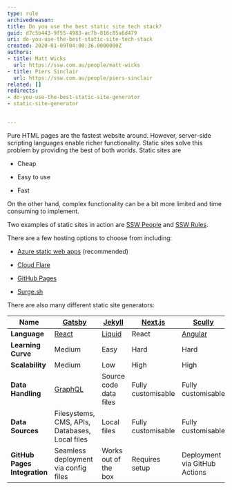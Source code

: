 ```yaml
---
type: rule
archivedreason: 
title: Do you use the best static site tech stack?
guid: d7c5b443-9f55-4983-ac7b-016c85a6d479
uri: do-you-use-the-best-static-site-tech-stack
created: 2020-01-09T04:00:36.0000000Z
authors:
- title: Matt Wicks
  url: https://ssw.com.au/people/matt-wicks
- title: Piers Sinclair
  url: https://ssw.com.au/people/piers-sinclair
related: []
redirects:
- do-you-use-the-best-static-site-generator
- static-site-generator


---
```


Pure HTML pages are the fastest website around.  However, server-side scripting languages enable richer functionality. Static sites solve this problem by providing the best of both worlds. Static sites are

*	Cheap
  
*	Easy to use
  
*	Fast

On the other hand, complex functionality can be a bit more limited and time consuming to implement.

Two examples of static sites in action are [SSW People](https://www.ssw.com.au/people/) and [SSW Rules](https://www.ssw.com.au/rules/).

There are a few hosting options to choose from including:

*	[Azure static web apps](https://azure.microsoft.com/en-us/services/app-service/static/) (recommended)

*	[Cloud Flare](https://pages.cloudflare.com/)

*	[GitHub Pages](https://pages.github.com/)

*	[Surge.sh](https://surge.sh/)

There are also many different static site generators:

| **Name** | [Gatsby](https://www.gatsbyjs.com/) | [Jekyll](https://jekyllrb.com/) | [Next.js](https://nextjs.org/) | [Scully](https://scully.io/) | [Gridsome](https://gridsome.org/)
| --- | --- | --- | --- | --- | --- 
| **Language** | [React](https://reactjs.org/) | [Liquid](https://www.shopify.com/partners/blog/115244038-an-overview-of-liquid-shopifys-templating-language) | React | [Angular](https://angular.io/) | [Vue](https://vuejs.org/)
| **Learning Curve** | Medium | Easy | Hard  | Hard | Medium
| **Scalability** | Medium | Low | High | High | Medium
| **Data Handling** | [GraphQL](https://graphql.org/) | Source code data files | Fully customisable | Fully customisable | GraphQL
| **Data Sources** | Filesystems, CMS, APIs, Databases, Local files  | Local files | Fully customisable | Fully customisable | Source Plugins, APIs, Local files  
| **GitHub Pages Integration** | Seamless deployment via config files | Works out of the box | Requires setup | Deployment via GitHub Actions | Seamless deployment via config files
